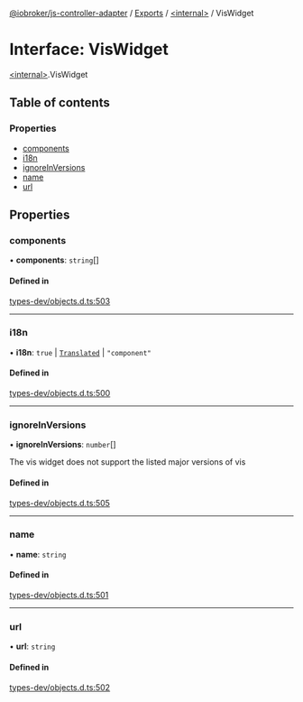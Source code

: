 [@iobroker/js-controller-adapter](../README.md) / [Exports](../modules.md) / [\<internal\>](../modules/internal_.md) / VisWidget

# Interface: VisWidget

[\<internal\>](../modules/internal_.md).VisWidget

## Table of contents

### Properties

- [components](internal_.VisWidget.md#components)
- [i18n](internal_.VisWidget.md#i18n)
- [ignoreInVersions](internal_.VisWidget.md#ignoreinversions)
- [name](internal_.VisWidget.md#name)
- [url](internal_.VisWidget.md#url)

## Properties

### components

• **components**: `string`[]

#### Defined in

[types-dev/objects.d.ts:503](https://github.com/ioBroker/ioBroker.js-controller/blob/b50c5197/packages/types-dev/objects.d.ts#L503)

___

### i18n

• **i18n**: ``true`` \| [`Translated`](../modules/internal_.md#translated) \| ``"component"``

#### Defined in

[types-dev/objects.d.ts:500](https://github.com/ioBroker/ioBroker.js-controller/blob/b50c5197/packages/types-dev/objects.d.ts#L500)

___

### ignoreInVersions

• **ignoreInVersions**: `number`[]

The vis widget does not support the listed major versions of vis

#### Defined in

[types-dev/objects.d.ts:505](https://github.com/ioBroker/ioBroker.js-controller/blob/b50c5197/packages/types-dev/objects.d.ts#L505)

___

### name

• **name**: `string`

#### Defined in

[types-dev/objects.d.ts:501](https://github.com/ioBroker/ioBroker.js-controller/blob/b50c5197/packages/types-dev/objects.d.ts#L501)

___

### url

• **url**: `string`

#### Defined in

[types-dev/objects.d.ts:502](https://github.com/ioBroker/ioBroker.js-controller/blob/b50c5197/packages/types-dev/objects.d.ts#L502)
